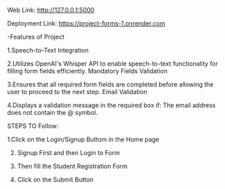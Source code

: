 Web Link: http://127.0.0.1:5000

Deployment Link: https://project-forms-1.onrender.com

-Features of Project

1.Speech-to-Text Integration

2.Utilizes OpenAI's Whisper API to enable speech-to-text functionality for filling form fields efficiently.
Mandatory Fields Validation

3.Ensures that all required form fields are completed before allowing the user to proceed to the next step.
Email Validation

4.Displays a validation message in the required box if:
The email address does not contain the @ symbol.


STEPS TO Follow:

1.Click on the Login/Signup Buttom in the Home page

2. Signup First and then Login to Form

3. Then fill the Student Registration Form

4. Click on the Submit Button
